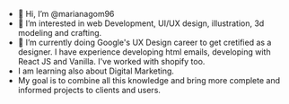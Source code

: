 - 👋 Hi, I’m @marianagom96
- 👀 I’m interested in web Development, UI/UX design, illustration, 3d modeling and crafting.
- 🌱 I’m currently doing Google's UX Design career to get cretified as a designer. I have experience developing html emails, developing with React JS and Vanilla. I've worked with shopify too.
- I am learning also about Digital Marketing.
- My goal is to combine all this knowledge and bring more complete and informed projects to clients and users.

